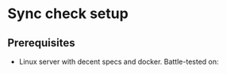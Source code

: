 
# Sync check setup
## Prerequisites
* Linux server with decent specs and docker. Battle-tested on:
```